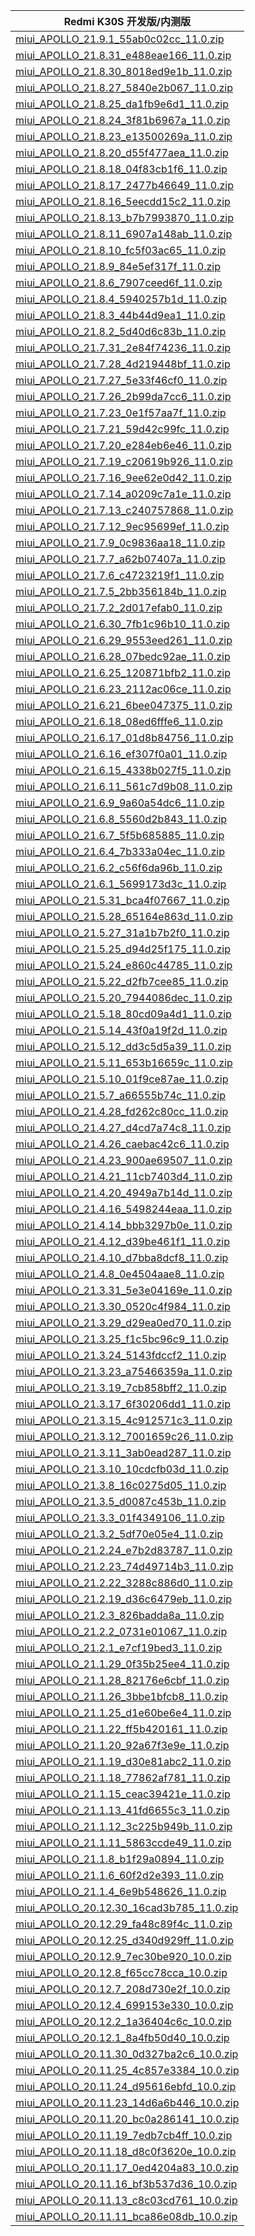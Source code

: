 | Redmi K30S  开发版/内测版    |
| ---- |
| [miui_APOLLO_21.9.1_55ab0c02cc_11.0.zip](https://hugeota.d.miui.com/21.9.1/miui_APOLLO_21.9.1_55ab0c02cc_11.0.zip)    |
| [miui_APOLLO_21.8.31_e488eae166_11.0.zip](https://hugeota.d.miui.com/21.8.31/miui_APOLLO_21.8.31_e488eae166_11.0.zip)    |
| [miui_APOLLO_21.8.30_8018ed9e1b_11.0.zip](https://hugeota.d.miui.com/21.8.30/miui_APOLLO_21.8.30_8018ed9e1b_11.0.zip)    |
| [miui_APOLLO_21.8.27_5840e2b067_11.0.zip](https://hugeota.d.miui.com/21.8.27/miui_APOLLO_21.8.27_5840e2b067_11.0.zip)    |
| [miui_APOLLO_21.8.25_da1fb9e6d1_11.0.zip](https://hugeota.d.miui.com/21.8.25/miui_APOLLO_21.8.25_da1fb9e6d1_11.0.zip)    |
| [miui_APOLLO_21.8.24_3f81b6967a_11.0.zip](https://hugeota.d.miui.com/21.8.24/miui_APOLLO_21.8.24_3f81b6967a_11.0.zip)    |
| [miui_APOLLO_21.8.23_e13500269a_11.0.zip](https://hugeota.d.miui.com/21.8.23/miui_APOLLO_21.8.23_e13500269a_11.0.zip)    |
| [miui_APOLLO_21.8.20_d55f477aea_11.0.zip](https://hugeota.d.miui.com/21.8.20/miui_APOLLO_21.8.20_d55f477aea_11.0.zip)    |
| [miui_APOLLO_21.8.18_04f83cb1f6_11.0.zip](https://hugeota.d.miui.com/21.8.18/miui_APOLLO_21.8.18_04f83cb1f6_11.0.zip)    |
| [miui_APOLLO_21.8.17_2477b46649_11.0.zip](https://hugeota.d.miui.com/21.8.17/miui_APOLLO_21.8.17_2477b46649_11.0.zip)    |
| [miui_APOLLO_21.8.16_5eecdd15c2_11.0.zip](https://hugeota.d.miui.com/21.8.16/miui_APOLLO_21.8.16_5eecdd15c2_11.0.zip)    |
| [miui_APOLLO_21.8.13_b7b7993870_11.0.zip](https://hugeota.d.miui.com/21.8.13/miui_APOLLO_21.8.13_b7b7993870_11.0.zip)    |
| [miui_APOLLO_21.8.11_6907a148ab_11.0.zip](https://hugeota.d.miui.com/21.8.11/miui_APOLLO_21.8.11_6907a148ab_11.0.zip)    |
| [miui_APOLLO_21.8.10_fc5f03ac65_11.0.zip](https://hugeota.d.miui.com/21.8.10/miui_APOLLO_21.8.10_fc5f03ac65_11.0.zip)    |
| [miui_APOLLO_21.8.9_84e5ef317f_11.0.zip](https://hugeota.d.miui.com/21.8.9/miui_APOLLO_21.8.9_84e5ef317f_11.0.zip)    |
| [miui_APOLLO_21.8.6_7907ceed6f_11.0.zip](https://hugeota.d.miui.com/21.8.6/miui_APOLLO_21.8.6_7907ceed6f_11.0.zip)    |
| [miui_APOLLO_21.8.4_5940257b1d_11.0.zip](https://hugeota.d.miui.com/21.8.4/miui_APOLLO_21.8.4_5940257b1d_11.0.zip)    |
| [miui_APOLLO_21.8.3_44b44d9ea1_11.0.zip](https://hugeota.d.miui.com/21.8.3/miui_APOLLO_21.8.3_44b44d9ea1_11.0.zip)    |
| [miui_APOLLO_21.8.2_5d40d6c83b_11.0.zip](https://hugeota.d.miui.com/21.8.2/miui_APOLLO_21.8.2_5d40d6c83b_11.0.zip)    |
| [miui_APOLLO_21.7.31_2e84f74236_11.0.zip](https://hugeota.d.miui.com/21.7.31/miui_APOLLO_21.7.31_2e84f74236_11.0.zip)    |
| [miui_APOLLO_21.7.28_4d219448bf_11.0.zip](https://hugeota.d.miui.com/21.7.28/miui_APOLLO_21.7.28_4d219448bf_11.0.zip)    |
| [miui_APOLLO_21.7.27_5e33f46cf0_11.0.zip](https://hugeota.d.miui.com/21.7.27/miui_APOLLO_21.7.27_5e33f46cf0_11.0.zip)    |
| [miui_APOLLO_21.7.26_2b99da7cc6_11.0.zip](https://hugeota.d.miui.com/21.7.26/miui_APOLLO_21.7.26_2b99da7cc6_11.0.zip)    |
| [miui_APOLLO_21.7.23_0e1f57aa7f_11.0.zip](https://hugeota.d.miui.com/21.7.23/miui_APOLLO_21.7.23_0e1f57aa7f_11.0.zip)    |
| [miui_APOLLO_21.7.21_59d42c99fc_11.0.zip](https://hugeota.d.miui.com/21.7.21/miui_APOLLO_21.7.21_59d42c99fc_11.0.zip)    |
| [miui_APOLLO_21.7.20_e284eb6e46_11.0.zip](https://hugeota.d.miui.com/21.7.20/miui_APOLLO_21.7.20_e284eb6e46_11.0.zip)    |
| [miui_APOLLO_21.7.19_c20619b926_11.0.zip](https://hugeota.d.miui.com/21.7.19/miui_APOLLO_21.7.19_c20619b926_11.0.zip)    |
| [miui_APOLLO_21.7.16_9ee62e0d42_11.0.zip](https://hugeota.d.miui.com/21.7.16/miui_APOLLO_21.7.16_9ee62e0d42_11.0.zip)    |
| [miui_APOLLO_21.7.14_a0209c7a1e_11.0.zip](https://hugeota.d.miui.com/21.7.14/miui_APOLLO_21.7.14_a0209c7a1e_11.0.zip)    |
| [miui_APOLLO_21.7.13_c240757868_11.0.zip](https://hugeota.d.miui.com/21.7.13/miui_APOLLO_21.7.13_c240757868_11.0.zip)    |
| [miui_APOLLO_21.7.12_9ec95699ef_11.0.zip](https://hugeota.d.miui.com/21.7.12/miui_APOLLO_21.7.12_9ec95699ef_11.0.zip)    |
| [miui_APOLLO_21.7.9_0c9836aa18_11.0.zip](https://hugeota.d.miui.com/21.7.9/miui_APOLLO_21.7.9_0c9836aa18_11.0.zip)    |
| [miui_APOLLO_21.7.7_a62b07407a_11.0.zip](https://hugeota.d.miui.com/21.7.7/miui_APOLLO_21.7.7_a62b07407a_11.0.zip)    |
| [miui_APOLLO_21.7.6_c4723219f1_11.0.zip](https://hugeota.d.miui.com/21.7.6/miui_APOLLO_21.7.6_c4723219f1_11.0.zip)    |
| [miui_APOLLO_21.7.5_2bb356184b_11.0.zip](https://hugeota.d.miui.com/21.7.5/miui_APOLLO_21.7.5_2bb356184b_11.0.zip)    |
| [miui_APOLLO_21.7.2_2d017efab0_11.0.zip](https://hugeota.d.miui.com/21.7.2/miui_APOLLO_21.7.2_2d017efab0_11.0.zip)    |
| [miui_APOLLO_21.6.30_7fb1c96b10_11.0.zip](https://hugeota.d.miui.com/21.6.30/miui_APOLLO_21.6.30_7fb1c96b10_11.0.zip)    |
| [miui_APOLLO_21.6.29_9553eed261_11.0.zip](https://hugeota.d.miui.com/21.6.29/miui_APOLLO_21.6.29_9553eed261_11.0.zip)    |
| [miui_APOLLO_21.6.28_07bedc92ae_11.0.zip](https://hugeota.d.miui.com/21.6.28/miui_APOLLO_21.6.28_07bedc92ae_11.0.zip)    |
| [miui_APOLLO_21.6.25_120871bfb2_11.0.zip](https://hugeota.d.miui.com/21.6.25/miui_APOLLO_21.6.25_120871bfb2_11.0.zip)    |
| [miui_APOLLO_21.6.23_2112ac06ce_11.0.zip](https://hugeota.d.miui.com/21.6.23/miui_APOLLO_21.6.23_2112ac06ce_11.0.zip)    |
| [miui_APOLLO_21.6.21_6bee047375_11.0.zip](https://hugeota.d.miui.com/21.6.21/miui_APOLLO_21.6.21_6bee047375_11.0.zip)    |
| [miui_APOLLO_21.6.18_08ed6fffe6_11.0.zip](https://hugeota.d.miui.com/21.6.18/miui_APOLLO_21.6.18_08ed6fffe6_11.0.zip)    |
| [miui_APOLLO_21.6.17_01d8b84756_11.0.zip](https://hugeota.d.miui.com/21.6.17/miui_APOLLO_21.6.17_01d8b84756_11.0.zip)    |
| [miui_APOLLO_21.6.16_ef307f0a01_11.0.zip](https://hugeota.d.miui.com/21.6.16/miui_APOLLO_21.6.16_ef307f0a01_11.0.zip)    |
| [miui_APOLLO_21.6.15_4338b027f5_11.0.zip](https://hugeota.d.miui.com/21.6.15/miui_APOLLO_21.6.15_4338b027f5_11.0.zip)    |
| [miui_APOLLO_21.6.11_561c7d9b08_11.0.zip](https://hugeota.d.miui.com/21.6.11/miui_APOLLO_21.6.11_561c7d9b08_11.0.zip)    |
| [miui_APOLLO_21.6.9_9a60a54dc6_11.0.zip](https://hugeota.d.miui.com/21.6.9/miui_APOLLO_21.6.9_9a60a54dc6_11.0.zip)    |
| [miui_APOLLO_21.6.8_5560d2b843_11.0.zip](https://hugeota.d.miui.com/21.6.8/miui_APOLLO_21.6.8_5560d2b843_11.0.zip)    |
| [miui_APOLLO_21.6.7_5f5b685885_11.0.zip](https://hugeota.d.miui.com/21.6.7/miui_APOLLO_21.6.7_5f5b685885_11.0.zip)    |
| [miui_APOLLO_21.6.4_7b333a04ec_11.0.zip](https://hugeota.d.miui.com/21.6.4/miui_APOLLO_21.6.4_7b333a04ec_11.0.zip)    |
| [miui_APOLLO_21.6.2_c56f6da96b_11.0.zip](https://hugeota.d.miui.com/21.6.2/miui_APOLLO_21.6.2_c56f6da96b_11.0.zip)    |
| [miui_APOLLO_21.6.1_5699173d3c_11.0.zip](https://hugeota.d.miui.com/21.6.1/miui_APOLLO_21.6.1_5699173d3c_11.0.zip)    |
| [miui_APOLLO_21.5.31_bca4f07667_11.0.zip](https://hugeota.d.miui.com/21.5.31/miui_APOLLO_21.5.31_bca4f07667_11.0.zip)    |
| [miui_APOLLO_21.5.28_65164e863d_11.0.zip](https://hugeota.d.miui.com/21.5.28/miui_APOLLO_21.5.28_65164e863d_11.0.zip)    |
| [miui_APOLLO_21.5.27_31a1b7b2f0_11.0.zip](https://hugeota.d.miui.com/21.5.27/miui_APOLLO_21.5.27_31a1b7b2f0_11.0.zip)    |
| [miui_APOLLO_21.5.25_d94d25f175_11.0.zip](https://hugeota.d.miui.com/21.5.25/miui_APOLLO_21.5.25_d94d25f175_11.0.zip)    |
| [miui_APOLLO_21.5.24_e860c44785_11.0.zip](https://hugeota.d.miui.com/21.5.24/miui_APOLLO_21.5.24_e860c44785_11.0.zip)    |
| [miui_APOLLO_21.5.22_d2fb7cee85_11.0.zip](https://hugeota.d.miui.com/21.5.22/miui_APOLLO_21.5.22_d2fb7cee85_11.0.zip)    |
| [miui_APOLLO_21.5.20_7944086dec_11.0.zip](https://hugeota.d.miui.com/21.5.20/miui_APOLLO_21.5.20_7944086dec_11.0.zip)    |
| [miui_APOLLO_21.5.18_80cd09a4d1_11.0.zip](https://hugeota.d.miui.com/21.5.18/miui_APOLLO_21.5.18_80cd09a4d1_11.0.zip)    |
| [miui_APOLLO_21.5.14_43f0a19f2d_11.0.zip](https://hugeota.d.miui.com/21.5.14/miui_APOLLO_21.5.14_43f0a19f2d_11.0.zip)    |
| [miui_APOLLO_21.5.12_dd3c5d5a39_11.0.zip](https://hugeota.d.miui.com/21.5.12/miui_APOLLO_21.5.12_dd3c5d5a39_11.0.zip)    |
| [miui_APOLLO_21.5.11_653b16659c_11.0.zip](https://hugeota.d.miui.com/21.5.11/miui_APOLLO_21.5.11_653b16659c_11.0.zip)    |
| [miui_APOLLO_21.5.10_01f9ce87ae_11.0.zip](https://hugeota.d.miui.com/21.5.10/miui_APOLLO_21.5.10_01f9ce87ae_11.0.zip)    |
| [miui_APOLLO_21.5.7_a66555b74c_11.0.zip](https://hugeota.d.miui.com/21.5.7/miui_APOLLO_21.5.7_a66555b74c_11.0.zip)    |
| [miui_APOLLO_21.4.28_fd262c80cc_11.0.zip](https://hugeota.d.miui.com/21.4.28/miui_APOLLO_21.4.28_fd262c80cc_11.0.zip)    |
| [miui_APOLLO_21.4.27_d4cd7a74c8_11.0.zip](https://hugeota.d.miui.com/21.4.27/miui_APOLLO_21.4.27_d4cd7a74c8_11.0.zip)    |
| [miui_APOLLO_21.4.26_caebac42c6_11.0.zip](https://hugeota.d.miui.com/21.4.26/miui_APOLLO_21.4.26_caebac42c6_11.0.zip)    |
| [miui_APOLLO_21.4.23_900ae69507_11.0.zip](https://hugeota.d.miui.com/21.4.23/miui_APOLLO_21.4.23_900ae69507_11.0.zip)    |
| [miui_APOLLO_21.4.21_11cb7403d4_11.0.zip](https://hugeota.d.miui.com/21.4.21/miui_APOLLO_21.4.21_11cb7403d4_11.0.zip)    |
| [miui_APOLLO_21.4.20_4949a7b14d_11.0.zip](https://hugeota.d.miui.com/21.4.20/miui_APOLLO_21.4.20_4949a7b14d_11.0.zip)    |
| [miui_APOLLO_21.4.16_5498244eaa_11.0.zip](https://hugeota.d.miui.com/21.4.16/miui_APOLLO_21.4.16_5498244eaa_11.0.zip)    |
| [miui_APOLLO_21.4.14_bbb3297b0e_11.0.zip](https://hugeota.d.miui.com/21.4.14/miui_APOLLO_21.4.14_bbb3297b0e_11.0.zip)    |
| [miui_APOLLO_21.4.12_d39be461f1_11.0.zip](https://hugeota.d.miui.com/21.4.12/miui_APOLLO_21.4.12_d39be461f1_11.0.zip)    |
| [miui_APOLLO_21.4.10_d7bba8dcf8_11.0.zip](https://hugeota.d.miui.com/21.4.10/miui_APOLLO_21.4.10_d7bba8dcf8_11.0.zip)    |
| [miui_APOLLO_21.4.8_0e4504aae8_11.0.zip](https://hugeota.d.miui.com/21.4.8/miui_APOLLO_21.4.8_0e4504aae8_11.0.zip)    |
| [miui_APOLLO_21.3.31_5e3e04169e_11.0.zip](https://hugeota.d.miui.com/21.3.31/miui_APOLLO_21.3.31_5e3e04169e_11.0.zip)    |
| [miui_APOLLO_21.3.30_0520c4f984_11.0.zip](https://hugeota.d.miui.com/21.3.30/miui_APOLLO_21.3.30_0520c4f984_11.0.zip)    |
| [miui_APOLLO_21.3.29_d29ea0ed70_11.0.zip](https://hugeota.d.miui.com/21.3.29/miui_APOLLO_21.3.29_d29ea0ed70_11.0.zip)    |
| [miui_APOLLO_21.3.25_f1c5bc96c9_11.0.zip](https://hugeota.d.miui.com/21.3.25/miui_APOLLO_21.3.25_f1c5bc96c9_11.0.zip)    |
| [miui_APOLLO_21.3.24_5143fdccf2_11.0.zip](https://hugeota.d.miui.com/21.3.24/miui_APOLLO_21.3.24_5143fdccf2_11.0.zip)    |
| [miui_APOLLO_21.3.23_a75466359a_11.0.zip](https://hugeota.d.miui.com/21.3.23/miui_APOLLO_21.3.23_a75466359a_11.0.zip)    |
| [miui_APOLLO_21.3.19_7cb858bff2_11.0.zip](https://hugeota.d.miui.com/21.3.19/miui_APOLLO_21.3.19_7cb858bff2_11.0.zip)    |
| [miui_APOLLO_21.3.17_6f30206dd1_11.0.zip](https://hugeota.d.miui.com/21.3.17/miui_APOLLO_21.3.17_6f30206dd1_11.0.zip)    |
| [miui_APOLLO_21.3.15_4c912571c3_11.0.zip](https://hugeota.d.miui.com/21.3.15/miui_APOLLO_21.3.15_4c912571c3_11.0.zip)    |
| [miui_APOLLO_21.3.12_7001659c26_11.0.zip](https://hugeota.d.miui.com/21.3.12/miui_APOLLO_21.3.12_7001659c26_11.0.zip)    |
| [miui_APOLLO_21.3.11_3ab0ead287_11.0.zip](https://hugeota.d.miui.com/21.3.11/miui_APOLLO_21.3.11_3ab0ead287_11.0.zip)    |
| [miui_APOLLO_21.3.10_10cdcfb03d_11.0.zip](https://hugeota.d.miui.com/21.3.10/miui_APOLLO_21.3.10_10cdcfb03d_11.0.zip)    |
| [miui_APOLLO_21.3.8_16c0275d05_11.0.zip](https://hugeota.d.miui.com/21.3.8/miui_APOLLO_21.3.8_16c0275d05_11.0.zip)    |
| [miui_APOLLO_21.3.5_d0087c453b_11.0.zip](https://hugeota.d.miui.com/21.3.5/miui_APOLLO_21.3.5_d0087c453b_11.0.zip)    |
| [miui_APOLLO_21.3.3_01f4349106_11.0.zip](https://hugeota.d.miui.com/21.3.3/miui_APOLLO_21.3.3_01f4349106_11.0.zip)    |
| [miui_APOLLO_21.3.2_5df70e05e4_11.0.zip](https://hugeota.d.miui.com/21.3.2/miui_APOLLO_21.3.2_5df70e05e4_11.0.zip)    |
| [miui_APOLLO_21.2.24_e7b2d83787_11.0.zip](https://hugeota.d.miui.com/21.2.24/miui_APOLLO_21.2.24_e7b2d83787_11.0.zip)    |
| [miui_APOLLO_21.2.23_74d49714b3_11.0.zip](https://hugeota.d.miui.com/21.2.23/miui_APOLLO_21.2.23_74d49714b3_11.0.zip)    |
| [miui_APOLLO_21.2.22_3288c886d0_11.0.zip](https://hugeota.d.miui.com/21.2.22/miui_APOLLO_21.2.22_3288c886d0_11.0.zip)    |
| [miui_APOLLO_21.2.19_d36c6479eb_11.0.zip](https://hugeota.d.miui.com/21.2.19/miui_APOLLO_21.2.19_d36c6479eb_11.0.zip)    |
| [miui_APOLLO_21.2.3_826badda8a_11.0.zip](https://hugeota.d.miui.com/21.2.3/miui_APOLLO_21.2.3_826badda8a_11.0.zip)    |
| [miui_APOLLO_21.2.2_0731e01067_11.0.zip](https://hugeota.d.miui.com/21.2.2/miui_APOLLO_21.2.2_0731e01067_11.0.zip)    |
| [miui_APOLLO_21.2.1_e7cf19bed3_11.0.zip](https://hugeota.d.miui.com/21.2.1/miui_APOLLO_21.2.1_e7cf19bed3_11.0.zip)    |
| [miui_APOLLO_21.1.29_0f35b25ee4_11.0.zip](https://hugeota.d.miui.com/21.1.29/miui_APOLLO_21.1.29_0f35b25ee4_11.0.zip)    |
| [miui_APOLLO_21.1.28_82176e6cbf_11.0.zip](https://hugeota.d.miui.com/21.1.28/miui_APOLLO_21.1.28_82176e6cbf_11.0.zip)    |
| [miui_APOLLO_21.1.26_3bbe1bfcb8_11.0.zip](https://hugeota.d.miui.com/21.1.26/miui_APOLLO_21.1.26_3bbe1bfcb8_11.0.zip)    |
| [miui_APOLLO_21.1.25_d1e60be6e4_11.0.zip](https://hugeota.d.miui.com/21.1.25/miui_APOLLO_21.1.25_d1e60be6e4_11.0.zip)    |
| [miui_APOLLO_21.1.22_ff5b420161_11.0.zip](https://hugeota.d.miui.com/21.1.22/miui_APOLLO_21.1.22_ff5b420161_11.0.zip)    |
| [miui_APOLLO_21.1.20_92a67f3e9e_11.0.zip](https://hugeota.d.miui.com/21.1.20/miui_APOLLO_21.1.20_92a67f3e9e_11.0.zip)    |
| [miui_APOLLO_21.1.19_d30e81abc2_11.0.zip](https://hugeota.d.miui.com/21.1.19/miui_APOLLO_21.1.19_d30e81abc2_11.0.zip)    |
| [miui_APOLLO_21.1.18_77862af781_11.0.zip](https://hugeota.d.miui.com/21.1.18/miui_APOLLO_21.1.18_77862af781_11.0.zip)    |
| [miui_APOLLO_21.1.15_ceac39421e_11.0.zip](https://hugeota.d.miui.com/21.1.15/miui_APOLLO_21.1.15_ceac39421e_11.0.zip)    |
| [miui_APOLLO_21.1.13_41fd6655c3_11.0.zip](https://hugeota.d.miui.com/21.1.13/miui_APOLLO_21.1.13_41fd6655c3_11.0.zip)    |
| [miui_APOLLO_21.1.12_3c225b949b_11.0.zip](https://hugeota.d.miui.com/21.1.12/miui_APOLLO_21.1.12_3c225b949b_11.0.zip)    |
| [miui_APOLLO_21.1.11_5863ccde49_11.0.zip](https://hugeota.d.miui.com/21.1.11/miui_APOLLO_21.1.11_5863ccde49_11.0.zip)    |
| [miui_APOLLO_21.1.8_b1f29a0894_11.0.zip](https://hugeota.d.miui.com/21.1.8/miui_APOLLO_21.1.8_b1f29a0894_11.0.zip)    |
| [miui_APOLLO_21.1.6_60f2d2e393_11.0.zip](https://hugeota.d.miui.com/21.1.6/miui_APOLLO_21.1.6_60f2d2e393_11.0.zip)    |
| [miui_APOLLO_21.1.4_6e9b548626_11.0.zip](https://hugeota.d.miui.com/21.1.4/miui_APOLLO_21.1.4_6e9b548626_11.0.zip)    |
| [miui_APOLLO_20.12.30_16cad3b785_11.0.zip](https://hugeota.d.miui.com/20.12.30/miui_APOLLO_20.12.30_16cad3b785_11.0.zip)    |
| [miui_APOLLO_20.12.29_fa48c89f4c_11.0.zip](https://hugeota.d.miui.com/20.12.29/miui_APOLLO_20.12.29_fa48c89f4c_11.0.zip)    |
| [miui_APOLLO_20.12.25_d340d929ff_11.0.zip](https://hugeota.d.miui.com/20.12.25/miui_APOLLO_20.12.25_d340d929ff_11.0.zip)    |
| [miui_APOLLO_20.12.9_7ec30be920_10.0.zip](https://hugeota.d.miui.com/20.12.9/miui_APOLLO_20.12.9_7ec30be920_10.0.zip)    |
| [miui_APOLLO_20.12.8_f65cc78cca_10.0.zip](https://hugeota.d.miui.com/20.12.8/miui_APOLLO_20.12.8_f65cc78cca_10.0.zip)    |
| [miui_APOLLO_20.12.7_208d730e2f_10.0.zip](https://hugeota.d.miui.com/20.12.7/miui_APOLLO_20.12.7_208d730e2f_10.0.zip)    |
| [miui_APOLLO_20.12.4_699153e330_10.0.zip](https://hugeota.d.miui.com/20.12.4/miui_APOLLO_20.12.4_699153e330_10.0.zip)    |
| [miui_APOLLO_20.12.2_1a36404c6c_10.0.zip](https://hugeota.d.miui.com/20.12.2/miui_APOLLO_20.12.2_1a36404c6c_10.0.zip)    |
| [miui_APOLLO_20.12.1_8a4fb50d40_10.0.zip](https://hugeota.d.miui.com/20.12.1/miui_APOLLO_20.12.1_8a4fb50d40_10.0.zip)    |
| [miui_APOLLO_20.11.30_0d327ba2c6_10.0.zip](https://hugeota.d.miui.com/20.11.30/miui_APOLLO_20.11.30_0d327ba2c6_10.0.zip)    |
| [miui_APOLLO_20.11.25_4c857e3384_10.0.zip](https://hugeota.d.miui.com/20.11.25/miui_APOLLO_20.11.25_4c857e3384_10.0.zip)    |
| [miui_APOLLO_20.11.24_d95616ebfd_10.0.zip](https://hugeota.d.miui.com/20.11.24/miui_APOLLO_20.11.24_d95616ebfd_10.0.zip)    |
| [miui_APOLLO_20.11.23_14d6a6b446_10.0.zip](https://hugeota.d.miui.com/20.11.23/miui_APOLLO_20.11.23_14d6a6b446_10.0.zip)    |
| [miui_APOLLO_20.11.20_bc0a286141_10.0.zip](https://hugeota.d.miui.com/20.11.20/miui_APOLLO_20.11.20_bc0a286141_10.0.zip)    |
| [miui_APOLLO_20.11.19_7edb7cb4ff_10.0.zip](https://hugeota.d.miui.com/20.11.19/miui_APOLLO_20.11.19_7edb7cb4ff_10.0.zip)    |
| [miui_APOLLO_20.11.18_d8c0f3620e_10.0.zip](https://hugeota.d.miui.com/20.11.18/miui_APOLLO_20.11.18_d8c0f3620e_10.0.zip)    |
| [miui_APOLLO_20.11.17_0ed4204a83_10.0.zip](https://hugeota.d.miui.com/20.11.17/miui_APOLLO_20.11.17_0ed4204a83_10.0.zip)    |
| [miui_APOLLO_20.11.16_bf3b537d36_10.0.zip](https://hugeota.d.miui.com/20.11.16/miui_APOLLO_20.11.16_bf3b537d36_10.0.zip)    |
| [miui_APOLLO_20.11.13_c8c03cd761_10.0.zip](https://hugeota.d.miui.com/20.11.13/miui_APOLLO_20.11.13_c8c03cd761_10.0.zip)    |
| [miui_APOLLO_20.11.11_bca86e08db_10.0.zip](https://hugeota.d.miui.com/20.11.11/miui_APOLLO_20.11.11_bca86e08db_10.0.zip)    |
